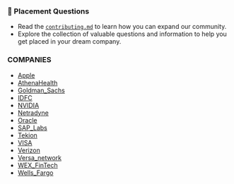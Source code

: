 ### 📌 Placement Questions

- Read the [`contributing.md`](./contributing.md) to learn how you can expand our community.
- Explore the collection of valuable questions and information to help you get placed in your dream company.

### COMPANIES
- [Apple](https://github.com/themysterysolver/PLACEMENT-QUESTIONS/tree/main/Apple)
- [AthenaHealth](https://github.com/themysterysolver/PLACEMENT-QUESTIONS/tree/main/AthenaHealth)
- [Goldman_Sachs](https://github.com/themysterysolver/PLACEMENT-QUESTIONS/tree/main/Goldman_Sachs)
- [IDFC](https://github.com/themysterysolver/PLACEMENT-QUESTIONS/tree/main/IDFC)
- [NVIDIA](https://github.com/themysterysolver/PLACEMENT-QUESTIONS/tree/main/NVIDIA)
- [Netradyne](https://github.com/themysterysolver/PLACEMENT-QUESTIONS/tree/main/Netradyne)
- [Oracle](https://github.com/themysterysolver/PLACEMENT-QUESTIONS/tree/main/Oracle)
- [SAP_Labs](https://github.com/themysterysolver/PLACEMENT-QUESTIONS/tree/main/SAP_Labs)
- [Tekion](https://github.com/themysterysolver/PLACEMENT-QUESTIONS/tree/main/Tekion)
- [VISA](https://github.com/themysterysolver/PLACEMENT-QUESTIONS/tree/main/VISA)
- [Verizon](https://github.com/themysterysolver/PLACEMENT-QUESTIONS/tree/main/Verizon)
- [Versa_network](https://github.com/themysterysolver/PLACEMENT-QUESTIONS/tree/main/Versa_network)
- [WEX_FinTech](https://github.com/themysterysolver/PLACEMENT-QUESTIONS/tree/main/WEX_FinTech)
- [Wells_Fargo](https://github.com/themysterysolver/PLACEMENT-QUESTIONS/tree/main/Wells_Fargo)
